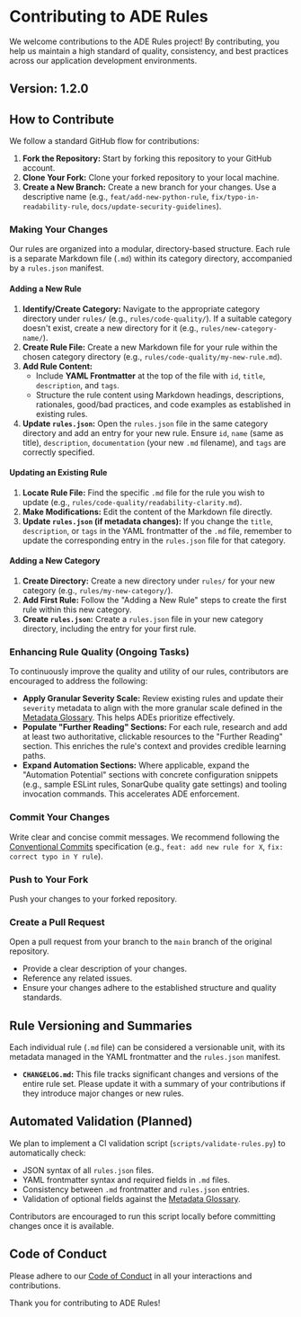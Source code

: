 # Contributing to ADE Rules

We welcome contributions to the ADE Rules project! By contributing, you help us maintain a high standard of quality, consistency, and best practices across our application development environments.

## Version: 1.2.0

## How to Contribute

We follow a standard GitHub flow for contributions:

1.  **Fork the Repository:** Start by forking this repository to your GitHub account.
2.  **Clone Your Fork:** Clone your forked repository to your local machine.
3.  **Create a New Branch:** Create a new branch for your changes. Use a descriptive name (e.g., `feat/add-new-python-rule`, `fix/typo-in-readability-rule`, `docs/update-security-guidelines`).

### Making Your Changes

Our rules are organized into a modular, directory-based structure. Each rule is a separate Markdown file (`.md`) within its category directory, accompanied by a `rules.json` manifest.

#### Adding a New Rule

1.  **Identify/Create Category:** Navigate to the appropriate category directory under `rules/` (e.g., `rules/code-quality/`). If a suitable category doesn't exist, create a new directory for it (e.g., `rules/new-category-name/`).
2.  **Create Rule File:** Create a new Markdown file for your rule within the chosen category directory (e.g., `rules/code-quality/my-new-rule.md`).
3.  **Add Rule Content:**
    *   Include **YAML Frontmatter** at the top of the file with `id`, `title`, `description`, and `tags`.
    *   Structure the rule content using Markdown headings, descriptions, rationales, good/bad practices, and code examples as established in existing rules.
4.  **Update `rules.json`:** Open the `rules.json` file in the same category directory and add an entry for your new rule. Ensure `id`, `name` (same as title), `description`, `documentation` (your new `.md` filename), and `tags` are correctly specified.

#### Updating an Existing Rule

1.  **Locate Rule File:** Find the specific `.md` file for the rule you wish to update (e.g., `rules/code-quality/readability-clarity.md`).
2.  **Make Modifications:** Edit the content of the Markdown file directly.
3.  **Update `rules.json` (if metadata changes):** If you change the `title`, `description`, or `tags` in the YAML frontmatter of the `.md` file, remember to update the corresponding entry in the `rules.json` file for that category.

#### Adding a New Category

1.  **Create Directory:** Create a new directory under `rules/` for your new category (e.g., `rules/my-new-category/`).
2.  **Add First Rule:** Follow the "Adding a New Rule" steps to create the first rule within this new category.
3.  **Create `rules.json`:** Create a `rules.json` file in your new category directory, including the entry for your first rule.

### Enhancing Rule Quality (Ongoing Tasks)

To continuously improve the quality and utility of our rules, contributors are encouraged to address the following:

*   **Apply Granular Severity Scale:** Review existing rules and update their `severity` metadata to align with the more granular scale defined in the [Metadata Glossary](docs/metadata-glossary.md#1-severity). This helps ADEs prioritize effectively.
*   **Populate "Further Reading" Sections:** For each rule, research and add at least two authoritative, clickable resources to the "Further Reading" section. This enriches the rule's context and provides credible learning paths.
*   **Expand Automation Sections:** Where applicable, expand the "Automation Potential" sections with concrete configuration snippets (e.g., sample ESLint rules, SonarQube quality gate settings) and tooling invocation commands. This accelerates ADE enforcement.

### Commit Your Changes

Write clear and concise commit messages. We recommend following the [Conventional Commits](https://www.conventionalcommits.org/en/v1.0.0/) specification (e.g., `feat: add new rule for X`, `fix: correct typo in Y rule`).

### Push to Your Fork

Push your changes to your forked repository.

### Create a Pull Request

Open a pull request from your branch to the `main` branch of the original repository.
*   Provide a clear description of your changes.
*   Reference any related issues.
*   Ensure your changes adhere to the established structure and quality standards.

## Rule Versioning and Summaries

Each individual rule (`.md` file) can be considered a versionable unit, with its metadata managed in the YAML frontmatter and the `rules.json` manifest.

*   **`CHANGELOG.md`:** This file tracks significant changes and versions of the entire rule set. Please update it with a summary of your contributions if they introduce major changes or new rules.

## Automated Validation (Planned)

We plan to implement a CI validation script (`scripts/validate-rules.py`) to automatically check:

*   JSON syntax of all `rules.json` files.
*   YAML frontmatter syntax and required fields in `.md` files.
*   Consistency between `.md` frontmatter and `rules.json` entries.
*   Validation of optional fields against the [Metadata Glossary](docs/metadata-glossary.md).

Contributors are encouraged to run this script locally before committing changes once it is available.

## Code of Conduct

Please adhere to our [Code of Conduct](CODE_OF_CONDUCT.md) in all your interactions and contributions.

Thank you for contributing to ADE Rules!
